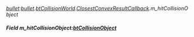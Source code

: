 _[bullet](../../modules/bullet/bullet-module.md):[bullet](../../modules/bullet/bullet-module.md).[btCollisionWorld](../../modules/bullet/bullet-btcollisionworld.md).[ClosestConvexResultCallback](../../modules/bullet/bullet-btcollisionworld-closestconvexresultcallback.md).m\_hitCollisionObject_
##### Field m\_hitCollisionObject:[btCollisionObject](../../modules/bullet/bullet-btcollisionobject.md)
